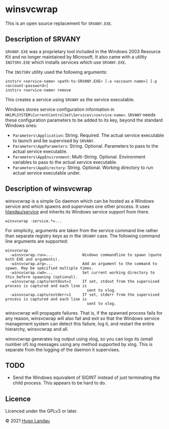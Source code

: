 winsvcwrap
==========

This is an open source replacement for `SRVANY.EXE`.

Description of SRVANY
---------------------

`SRVANY.EXE` was a proprietary tool included in the Windows 2003 Resource Kit
and no longer maintained by Microsoft. It also came with a utility
`INSTSRV.EXE` which installs services which use `SRVANY.EXE`.

The `INSTSRV` utility used the following arguments:

    instsrv <service-name> <path-to-SRVANY.EXE> [-a <account-name>] [-p <account-password>]
    instsrv <service-name> remove

This creates a service using `SRVANY` as the service executable.

Windows stores service configuration information in `HKLM\SYSTEM\CurrentControlSet\Services\<service-name>`. `SRVANY` needs these configuration parameters to be added to its key, beyond the standard Windows ones:

  - `Parameters\Application`: String. Required. The actual service executable to launch and be supervised by `SRVANY`.
  - `Parameters\AppParameters`: String. Optional. Parameters to pass to the actual service executable.
  - `Parameters\AppEnvironment`: Multi-String. Optional. Environment variables to pass to the actual service executable.
  - `Parameters\AppDirectory`: String. Optional. Working directory to run actual service executable under.

Description of winsvcwrap
-------------------------

winsvcwrap is a simple Go daemon which can be hosted as a Windows service and
which spawns and supervises one other process. It uses
[hlandau/service](https://github.com/hlandau/service) and inherits its Windows
service support from there.

    winsvcwrap -service.*=...

For simplicity, arguments are taken from the service command line rather than
separate registry keys as in the `SRVANY` case. The following command line
arguments are supported:

    winsvcwrap
      -winsvcwrap.run=...             Windows commandline to spawn (quote both EXE and arguments).
      -winsvcwrap.arg=...             Add an argument to the command to spawn. May be specified multiple times.
      -winsvcwrap.cwd=...             Set current working directory to this before spawning (optional).
      -winsvcwrap.capturestdout=1     If set, stdout from the supervised process is captured and each line is
                                        sent to xlog.
      -winsvcwrap.capturestderr=1     If set, stderr from the supervised process is captured and each line is
                                        sent to xlog.

winsvcwrap will propagate failures. That is, if the spawned process fails for
any reason, winsvcwrap will also fail and exit so that the Windows service
management system can detect this failure, log it, and restart the entire
hierarchy, winsvcwrap and all.

winsvcwrap generates log output using xlog, so you can logs its (small number
of) log messages using any method supported by xlog. This is separate from the
logging of the daemon it supervises.

TODO
----

- Send the Windows equivalent of SIGINT instead of just terminating the child process.
  This appears to be hard to do.

Licence
-------

Licenced under the GPLv3 or later.

© 2021 [Hugo Landau](https://www.devever.net/~hl/)
